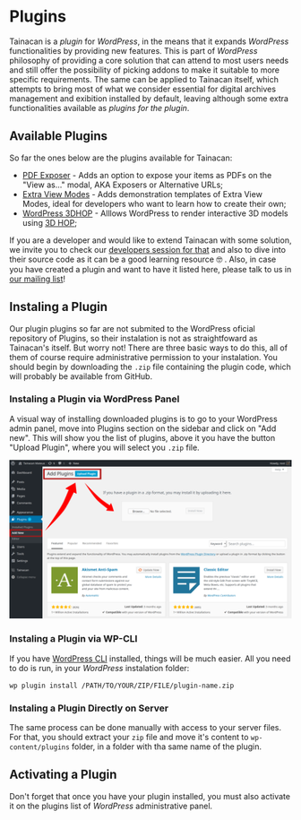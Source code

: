 # Plugins

Tainacan is a *plugin* for *WordPress*, in the means that it expands *WordPress* functionalities by providing new features. This is part of *WordPress* philosophy of providing a core solution that can attend to most users needs and still offer the possibility of picking addons to make it suitable to more specific requirements. The same can be applied to Tainacan itself, which attempts to bring most of what we consider essential for digital archives management and exibition installed by default, leaving although some extra functionalities available as *plugins for the plugin*.

## Available Plugins

So far the ones below are the plugins available for Tainacan:

* [PDF Exposer](/plugin-pdf-exposer) - Adds an option to expose your items as PDFs on the "View as..." modal, AKA Exposers or Alternative URLs;
* [Extra View Modes](/plugin-extra-view-modes) - Adds demonstration templates of Extra View Modes, ideal for developers who want to learn how to create their own;
* [WordPress 3DHOP](/plugin-3d-hop) - Alllows WordPress to render interactive 3D models using [3D HOP](http://3dhop.net/);

If you are a developer and would like to extend Tainacan with some solution, we invite you to check our [developers session for that](/dev/#plugin-development-or-extension) and also to dive into their source code as it can be a good learning resource 🤓 . Also, in case you have created a plugin and want to have it listed here, please talk to us in [our mailing list](https://lists.riseup.net/www/subscribe/tainacan)!

## Instaling a Plugin

Our plugin plugins so far are not submited to the WordPress oficial repository of Plugins, so their instalation is not as straightfoward as Tainacan's itself. But worry not! There are three basic ways to do this, all of them of course require administrative permission to your instalation. You should begin by downloading the `.zip` file containing the plugin code, which will probably be available from GitHub.

### Instaling a Plugin via WordPress Panel
A visual way of installing downloaded plugins is to go to your WordPress admin panel, move into Plugins section on the sidebar and click on "Add new". This will show you the list of plugins, above it you have the button "Upload Plugin", where you will select you `.zip` file.

![Instaling a Plugin via WordPress Panel](/_assets/images/plugins_1.png)

### Instaling a Plugin via WP-CLI

If you have [WordPress CLI](https://wp-cli.org/#installing) installed, things will be much easier. All you need to do is run, in your *WordPress* instalation folder:
```
wp plugin install /PATH/TO/YOUR/ZIP/FILE/plugin-name.zip
```

### Instaling a Plugin Directly on Server

The same process can be done manually with access to your server files. For that, you should extract your `zip` file and move it's content to `wp-content/plugins` folder, in a folder with tha same name of the plugin.

## Activating a Plugin

Don't forget that once you have your plugin installed, you must also activate it on the plugins list of *WordPress* administrative panel.

